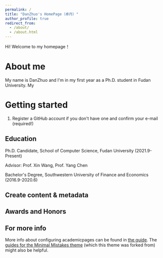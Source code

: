```yaml
---
permalink: /
title: "DanZhuo's HomePage（卓丹）"
author_profile: true
redirect_from: 
  - /about/
  - /about.html
---
```


Hi! Welcome to my homepage！

About me
======
My name is DanZhuo and I'm in my first year as a Ph.D. student in Fudan University. My 


Getting started
======
1. Register a GitHub account if you don't have one and confirm your e-mail (required!)


Education
------
Ph.D. Candidate, School of Computer Science, Fudan University (2021.9-Present)

Advisor: Prof. Xin Wang, Prof. Yang Chen

Bachelor's Degree, Southwestern University of Finance and Economics (2016.9-2020.6)

Create content & metadata
------


Awards and Honors
------


For more info
------
More info about configuring academicpages can be found in [the guide](https://academicpages.github.io/markdown/). The [guides for the Minimal Mistakes theme](https://mmistakes.github.io/minimal-mistakes/docs/configuration/) (which this theme was forked from) might also be helpful.
